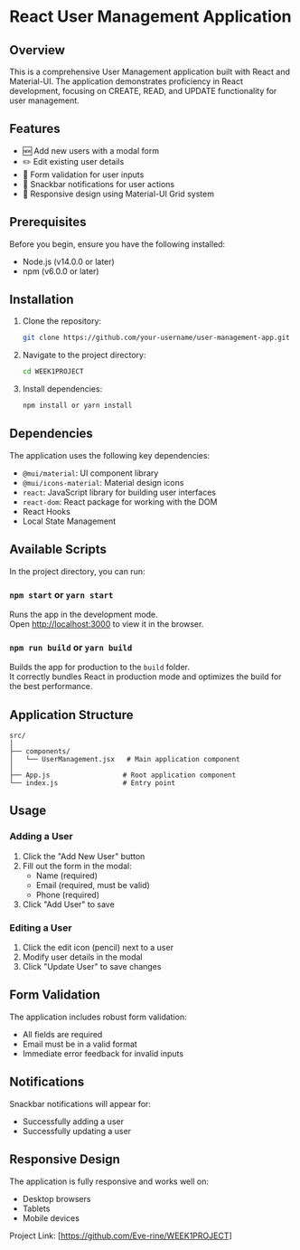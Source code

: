 # React User Management Application

## Overview

This is a comprehensive User Management application built with React and Material-UI. The application demonstrates proficiency in React development, focusing on CREATE, READ, and UPDATE functionality for user management.

## Features

- 🆕 Add new users with a modal form
- ✏️ Edit existing user details
- 📝 Form validation for user inputs
- 🚨 Snackbar notifications for user actions
- 📱 Responsive design using Material-UI Grid system

## Prerequisites

Before you begin, ensure you have the following installed:

- Node.js (v14.0.0 or later)
- npm (v6.0.0 or later)

## Installation

1. Clone the repository:
   ```bash
   git clone https://github.com/your-username/user-management-app.git
   ```

2. Navigate to the project directory:
   ```bash
   cd WEEK1PROJECT
   ```

3. Install dependencies:
   ```bash
   npm install or yarn install
   ```

## Dependencies

The application uses the following key dependencies:

- `@mui/material`: UI component library
- `@mui/icons-material`: Material design icons
- `react`: JavaScript library for building user interfaces
- `react-dom`: React package for working with the DOM
- React Hooks
- Local State Management

## Available Scripts

In the project directory, you can run:

### `npm start` or `yarn start`

Runs the app in the development mode.\
Open [http://localhost:3000](http://localhost:3000) to view it in the browser.

### `npm run build` or `yarn build`

Builds the app for production to the `build` folder.\
It correctly bundles React in production mode and optimizes the build for the best performance.

## Application Structure

```
src/
│
├── components/
│   └── UserManagement.jsx   # Main application component
│
├── App.js                  # Root application component
└── index.js                # Entry point
```

## Usage

### Adding a User

1. Click the "Add New User" button
2. Fill out the form in the modal:
   - Name (required)
   - Email (required, must be valid)
   - Phone (required)
3. Click "Add User" to save

### Editing a User

1. Click the edit icon (pencil) next to a user
2. Modify user details in the modal
3. Click "Update User" to save changes


## Form Validation

The application includes robust form validation:
- All fields are required
- Email must be in a valid format
- Immediate error feedback for invalid inputs

## Notifications

Snackbar notifications will appear for:
- Successfully adding a user
- Successfully updating a user

## Responsive Design

The application is fully responsive and works well on:
- Desktop browsers
- Tablets
- Mobile devices


Project Link: [https://github.com/Eve-rine/WEEK1PROJECT]